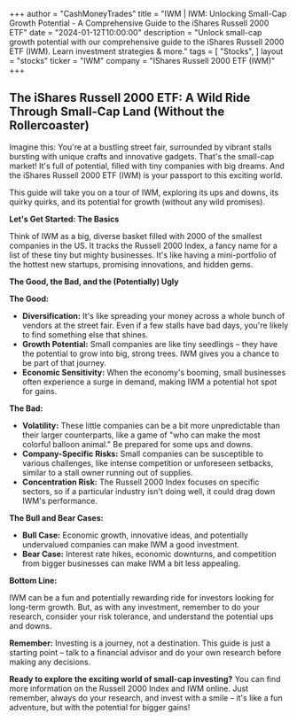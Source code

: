 +++
author = "CashMoneyTrades"
title = "IWM |  IWM: Unlocking Small-Cap Growth Potential -  A Comprehensive Guide to the iShares Russell 2000 ETF"
date = "2024-01-12T10:00:00"
description = "Unlock small-cap growth potential with our comprehensive guide to the iShares Russell 2000 ETF (IWM). Learn investment strategies & more."
tags = [
"Stocks",
]
layout = "stocks"
ticker = "IWM"
company = "IShares Russell 2000 ETF (IWM)"
+++
        


## The iShares Russell 2000 ETF: A Wild Ride Through Small-Cap Land (Without the Rollercoaster)

Imagine this: You're at a bustling street fair, surrounded by vibrant stalls bursting with unique crafts and innovative gadgets. That's the small-cap market! It's full of potential, filled with tiny companies with big dreams. And the iShares Russell 2000 ETF (IWM) is your passport to this exciting world.

This guide will take you on a tour of IWM, exploring its ups and downs, its quirky quirks, and its potential for growth (without any wild promises). 

**Let's Get Started: The Basics**

Think of IWM as a big, diverse basket filled with 2000 of the smallest companies in the US. It tracks the Russell 2000 Index, a fancy name for a list of these tiny but mighty businesses. It's like having a mini-portfolio of the hottest new startups, promising innovations, and hidden gems.

**The Good, the Bad, and the (Potentially) Ugly**

**The Good:**

* **Diversification:** It's like spreading your money across a whole bunch of vendors at the street fair. Even if a few stalls have bad days, you're likely to find something else that shines. 
* **Growth Potential:** Small companies are like tiny seedlings – they have the potential to grow into big, strong trees. IWM gives you a chance to be part of that journey. 
* **Economic Sensitivity:** When the economy's booming, small businesses often experience a surge in demand, making IWM a potential hot spot for gains.

**The Bad:**

* **Volatility:**  These little companies can be a bit more unpredictable than their larger counterparts, like a game of "who can make the most colorful balloon animal." Be prepared for some ups and downs.
* **Company-Specific Risks:**  Small companies can be susceptible to various challenges, like intense competition or unforeseen setbacks, similar to a stall owner running out of supplies.
* **Concentration Risk:**  The Russell 2000 Index focuses on specific sectors, so if a particular industry isn't doing well, it could drag down IWM's performance.  

**The Bull and Bear Cases:**

* **Bull Case:**  Economic growth, innovative ideas, and potentially undervalued companies can make IWM a good investment.
* **Bear Case:**  Interest rate hikes, economic downturns, and competition from bigger businesses can make IWM a bit less appealing. 

**Bottom Line:**

IWM can be a fun and potentially rewarding ride for investors looking for long-term growth. But, as with any investment, remember to do your research, consider your risk tolerance, and understand the potential ups and downs. 

**Remember:** Investing is a journey, not a destination. This guide is just a starting point – talk to a financial advisor and do your own research before making any decisions. 

**Ready to explore the exciting world of small-cap investing?**  You can find more information on the Russell 2000 Index and IWM online.  Just remember, always do your research, and invest with a smile –  it's like a fun adventure, but with the potential for bigger gains!

        